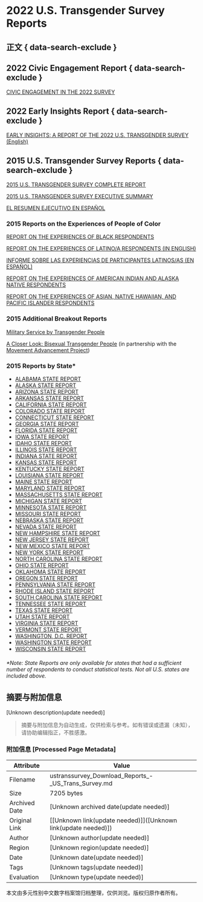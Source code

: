 # 2022 U.S. Transgender Survey Reports

## 正文 { data-search-exclude }


## 2022 Civic Engagement Report { data-search-exclude }
[CIVIC ENGAGEMENT IN THE 2022 SURVEY](https://transequality.org/sites/default/files/2024-08/USTS_2022CivicEngagementReport_Final.pdf)

## 2022 Early Insights Report { data-search-exclude }
[EARLY INSIGHTS: A REPORT OF THE 2022 U.S. TRANSGENDER SURVEY (English)](https://transequality.org/sites/default/files/2024-02/2022%20USTS%20Early%20Insights%20Report_FINAL.pdf)

## 2015 U.S. Transgender Survey Reports { data-search-exclude }
[2015 U.S. TRANSGENDER SURVEY COMPLETE REPORT](https://transequality.org/sites/default/files/docs/usts/USTS-Full-Report-Dec17.pdf)

[2015 U.S. TRANSGENDER SURVEY EXECUTIVE SUMMARY](https://transequality.org/sites/default/files/docs/usts/USTS-Executive-Summary-Dec17.pdf)

[EL RESUMEN EJECUTIVO EN ESPAÑOL](https://transequality.org/sites/default/files/docs/usts/USTS-Executive-Summary%28SP%29-Dec17.pdf)

### 2015 Reports on the Experiences of People of Color
[REPORT ON THE EXPERIENCES OF BLACK RESPONDENTS](https://transequality.org/sites/default/files/docs/usts/USTSBlackRespondentsReport-Nov17.pdf)

[REPORT ON THE EXPERIENCES OF LATINO/A RESPONDENTS (IN ENGLISH)](https://transequality.org/sites/default/files/docs/usts/USTSLatinReport-Nov17.pdf)

[INFORME SOBRE LAS EXPERIENCIAS DE PARTICIPANTES LATINOS/AS (EN ESPAÑOL)](https://transequality.org/sites/default/files/docs/usts/USTSLatinReportSP-Nov17.pdf)

[REPORT ON THE EXPERIENCES OF AMERICAN INDIAN AND ALASKA NATIVE RESPONDENTS](https://transequality.org/sites/default/files/docs/usts/USTS-AIAN-Report-Dec17.pdf)

[REPORT ON THE EXPERIENCES OF ASIAN, NATIVE HAWAIIAN, AND PACIFIC ISLANDER RESPONDENTS](https://transequality.org/sites/default/files/docs/usts/USTS-ANHPI-Report-Dec17.pdf)

### 2015 Additional Breakout Reports
[Military Service by Transgender People](https://transequality.org/sites/default/files/docs/usts/USTS-VeteransDayReport.pdf)

[A Closer Look: Bisexual Transgender People](https://www.lgbtmap.org/file/A%20Closer%20Look%20Bisexual%20Transgender.pdf) (in partnership with the [Movement Advancement Project](https://www.lgbtmap.org/))

### 2015 Reports by State*
- [ALABAMA STATE REPORT](https://transequality.org/sites/default/files/docs/usts/USTSALStateReport\(1017\).pdf)
- [ALASKA STATE REPORT](https://transequality.org/sites/default/files/docs/usts/USTSAKStateReport\(1017\).pdf)
- [ARIZONA STATE REPORT](https://transequality.org/sites/default/files/docs/usts/USTSAZStateReport\(1017\).pdf)
- [ARKANSAS STATE REPORT](https://transequality.org/sites/default/files/docs/usts/USTSARStateReport\(1017\).pdf)
- [CALIFORNIA STATE REPORT](https://transequality.org/sites/default/files/docs/usts/USTSCAStateReport\(1017\).pdf)
- [COLORADO STATE REPORT](https://transequality.org/sites/default/files/docs/usts/USTSCOStateReport\(1017\).pdf)
- [CONNECTICUT STATE REPORT](https://transequality.org/sites/default/files/docs/usts/USTSCTStateReport\(1017\).pdf)
- [GEORGIA STATE REPORT](https://transequality.org/sites/default/files/docs/usts/USTSGAStateReport\(1017\).pdf)
- [FLORIDA STATE REPORT](https://transequality.org/sites/default/files/docs/usts/USTSFLStateReport\(1017\).pdf)
- [IOWA STATE REPORT](https://transequality.org/sites/default/files/docs/usts/USTSIAStateReport\(1017\).pdf)
- [IDAHO STATE REPORT](https://transequality.org/sites/default/files/docs/usts/USTSIDStateReport\(1017\).pdf)
- [ILLINOIS STATE REPORT](https://transequality.org/sites/default/files/docs/usts/USTSILStateReport\(1017\).pdf)
- [INDIANA STATE REPORT](https://transequality.org/sites/default/files/docs/usts/USTSINStateReport\(1017\).pdf)
- [KANSAS STATE REPORT](https://transequality.org/sites/default/files/docs/usts/USTSKSStateReport\(1017\).pdf)
- [KENTUCKY STATE REPORT](https://transequality.org/sites/default/files/docs/usts/USTSKYStateReport\(1017\).pdf)
- [LOUISIANA STATE REPORT](https://transequality.org/sites/default/files/docs/usts/USTSLAStateReport\(1017\).pdf)
- [MAINE STATE REPORT](https://transequality.org/sites/default/files/docs/usts/USTSMEStateReport\(1017\).pdf)
- [MARYLAND STATE REPORT](https://transequality.org/sites/default/files/docs/USTS%20MD%20State%20Report.pdf)
- [MASSACHUSETTS STATE REPORT](https://transequality.org/sites/default/files/docs/usts/USTSMAStateReport\(1017\).pdf)
- [MICHIGAN STATE REPORT](https://transequality.org/sites/default/files/docs/usts/USTSMIStateReport\(1017\).pdf)
- [MINNESOTA STATE REPORT](https://transequality.org/sites/default/files/docs/usts/USTSMNStateReport\(1017\).pdf)
- [MISSOURI STATE REPORT](https://transequality.org/sites/default/files/docs/usts/USTSMOStateReport\(1017\).pdf)
- [NEBRASKA STATE REPORT](https://transequality.org/sites/default/files/docs/usts/USTSNEStateReport\(1017\).pdf)
- [NEVADA STATE REPORT](https://transequality.org/sites/default/files/docs/usts/USTSNVStateReport\(1017\).pdf)
- [NEW HAMPSHIRE STATE REPORT](https://transequality.org/sites/default/files/docs/usts/USTSNHStateReport\(1017\).pdf)
- [NEW JERSEY STATE REPORT](https://transequality.org/sites/default/files/docs/usts/USTSNJStateReport\(1017\).pdf)
- [NEW MEXICO STATE REPORT](https://transequality.org/sites/default/files/docs/usts/USTSNMStateReport\(1017\).pdf)
- [NEW YORK STATE REPORT](https://transequality.org/sites/default/files/docs/usts/USTS%20NY%20State%20Report%20\(1017\).pdf)
- [NORTH CAROLINA STATE REPORT](https://transequality.org/sites/default/files/docs/usts/USTSNCStateReport\(1017\).pdf)
- [OHIO STATE REPORT](https://transequality.org/sites/default/files/docs/usts/USTSOHStateReport\(1017\).pdf)
- [OKLAHOMA STATE REPORT](https://transequality.org/sites/default/files/docs/usts/USTSOKStateReport\(1017\).pdf)
- [OREGON STATE REPORT](https://transequality.org/sites/default/files/docs/usts/USTSORStateReport\(1017\).pdf)
- [PENNSYLVANIA STATE REPORT](https://transequality.org/sites/default/files/docs/usts/USTSPAStateReport\(1017\).pdf)
- [RHODE ISLAND STATE REPORT](https://transequality.org/sites/default/files/docs/usts/USTSRIStateReport\(1017\).pdf)
- [SOUTH CAROLINA STATE REPORT](https://transequality.org/sites/default/files/docs/usts/USTSSCStateReport.pdf)
- [TENNESSEE STATE REPORT](https://transequality.org/sites/default/files/docs/usts/USTSTNStateReport\(1017\).pdf)
- [TEXAS STATE REPORT](https://transequality.org/sites/default/files/docs/usts/USTSTXStateReport\(1017\).pdf)
- [UTAH STATE REPORT](https://transequality.org/sites/default/files/docs/usts/USTSUTStateReport\(1017\).pdf)
- [VIRGINIA STATE REPORT](https://transequality.org/sites/default/files/docs/usts/USTSVAStateReport\(1017\).pdf)
- [VERMONT STATE REPORT](https://transequality.org/sites/default/files/docs/usts/USTSVTStateReport\(1017\).pdf)
- [WASHINGTON, D.C. REPORT](https://transequality.org/sites/default/files/docs/usts/USTSDCReport\(1017\).pdf)
- [WASHINGTON STATE REPORT](https://transequality.org/sites/default/files/docs/usts/USTSWAStateReport\(1017\).pdf)
- [WISCONSIN STATE REPORT](https://transequality.org/sites/default/files/docs/usts/USTSWIStateReport.pdf)

###### *Note: State Reports are only available for states that had a sufficient number of respondents to conduct statistical tests. Not all U.S. states are included above.
<!-- tcd_original_link https://ustranssurvey.org/download-reports/ -->


## 摘要与附加信息

<!-- tcd_abstract -->
[Unknown description(update needed)]
<!-- tcd_abstract_end -->

> 摘要与附加信息为自动生成，仅供检索与参考。如有错误或遗漏（未知），请协助编辑指正，不胜感激。

### 附加信息 [Processed Page Metadata]

| Attribute       | Value                                  |
|-----------------|----------------------------------------|
| Filename        | ustranssurvey_Download_Reports_-_US_Trans_Survey.md                             |
| Size            | 7205 bytes                           |
| Archived Date   | [Unknown archived date(update needed)]                             |
| Original Link   | [[Unknown link(update needed)]]([Unknown link(update needed)])                       |
| Author          | [Unknown author(update needed)]                               |
| Region          | [Unknown region(update needed)]                               |
| Date            | [Unknown date(update needed)]                                 |
| Tags            | [Unknown tags(update needed)]                                 |
| Evaluation            | [Unknown type(update needed)]                                 |
<!-- tcd_table_end -->

本文由多元性别中文数字档案馆归档整理，仅供浏览。版权归原作者所有。
